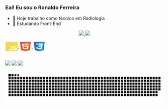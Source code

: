 ### Eaí! Eu sou o Ronaldo Ferreira

- 🔭 Hoje trabalho como técnico em Radiologia
- 🌱 Estudando Front-End

<div align="center">
  <a href="https://github.com/RS-Ferreira">
  <img height="149em" src="https://github-readme-stats.vercel.app/api?username=RS-Ferreira&show_icons=true&theme=tokyonight&include_all_commits=true&count_private=true"/>
  <img height="149em" src="https://github-readme-stats.vercel.app/api/top-langs/?username=RS-Ferreira&layout=compact&langs_count=7&theme=tokyonight"/>
</div>
  
  <div style="display: inline_block"><br>
  <img align="center" alt="RS-Js" height="30" width="40" src="https://raw.githubusercontent.com/devicons/devicon/master/icons/javascript/javascript-plain.svg">
  <img align="center" alt="RS-HTML" height="30" width="40" src="https://raw.githubusercontent.com/devicons/devicon/master/icons/html5/html5-original.svg">
  <img align="center" alt="RS-CSS" height="30" width="40" src="https://raw.githubusercontent.com/devicons/devicon/master/icons/css3/css3-original.svg">
</div>
  
 ##
  
  <div> 
  <a href="https://instagram.com/ronaldo.s.ferreira" target="_blank"><img src="https://img.shields.io/badge/-Instagram-%23E4405F?style=for-the-badge&logo=instagram&logoColor=white" target="_blank"></a>
  <a href = "mailto:ronaldo.s.f.con@gmail.com"><img src="https://img.shields.io/badge/-Gmail-%23333?style=for-the-badge&logo=gmail&logoColor=white" target="_blank"></a>
  <a href="https://www.linkedin.com/in/ronaldosf" target="_blank"><img src="https://img.shields.io/badge/-LinkedIn-%230077B5?style=for-the-badge&logo=linkedin&logoColor=white" target="_blank"></a>  
    
 
![Snake animation](https://github.com/RS-Ferreira/RS-Ferreira/blob/output/github-contribution-grid-snake.svg)

</div>
  
